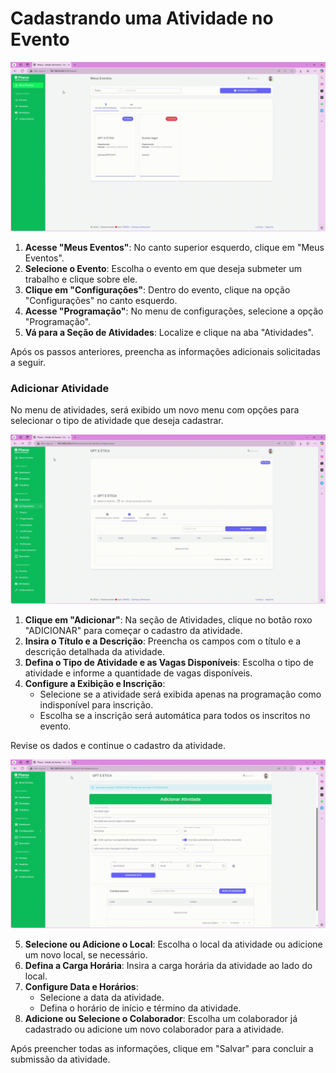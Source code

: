 # Cadastrando uma Atividade no Evento

![Adicionando uma Atividade](../../../images/submiAtividade1.gif)

1. **Acesse "Meus Eventos"**: No canto superior esquerdo, clique em "Meus Eventos".
2. **Selecione o Evento**: Escolha o evento em que deseja submeter um trabalho e clique sobre ele.
3. **Clique em "Configurações"**: Dentro do evento, clique na opção "Configurações" no canto esquerdo.
4. **Acesse "Programação"**: No menu de configurações, selecione a opção "Programação".
5. **Vá para a Seção de Atividades**: Localize e clique na aba "Atividades".

Após os passos anteriores, preencha as informações adicionais solicitadas a seguir.

### Adicionar Atividade

No menu de atividades, será exibido um novo menu com opções para selecionar o tipo de atividade que deseja cadastrar.

![Submetendo uma Atividade](../../../images/submiAtividade2.gif)

1. **Clique em "Adicionar"**: Na seção de Atividades, clique no botão roxo "ADICIONAR" para começar o cadastro da atividade.
2. **Insira o Título e a Descrição**: Preencha os campos com o título e a descrição detalhada da atividade.
3. **Defina o Tipo de Atividade e as Vagas Disponíveis**: Escolha o tipo de atividade e informe a quantidade de vagas disponíveis.
4. **Configure a Exibição e Inscrição**:
    - Selecione se a atividade será exibida apenas na programação como indisponível para inscrição.
    - Escolha se a inscrição será automática para todos os inscritos no evento.

Revise os dados e continue o cadastro da atividade.

![Submetendo uma Atividade](../../../images/submiAtividade3.gif)

5. **Selecione ou Adicione o Local**: Escolha o local da atividade ou adicione um novo local, se necessário.
6. **Defina a Carga Horária**: Insira a carga horária da atividade ao lado do local.
7. **Configure Data e Horários**:
    - Selecione a data da atividade.
    - Defina o horário de início e término da atividade.
8. **Adicione ou Selecione o Colaborador**: Escolha um colaborador já cadastrado ou adicione um novo colaborador para a atividade.

Após preencher todas as informações, clique em "Salvar" para concluir a submissão da atividade.